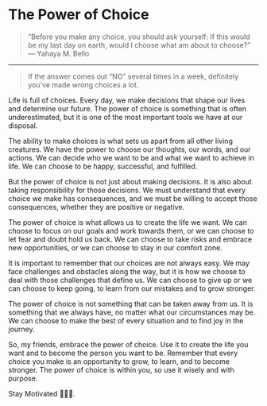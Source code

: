 # The Power of Choice

> “Before you make any choice, you should ask yourself: If this would be my last day on earth, would I choose what am about to choose?” — Yahaya M. Bello

---

> If the answer comes out “NO” several times in a week, definitely you’ve made wrong choices a lot.

Life is full of choices. Every day, we make decisions that shape our lives and determine our future. The power of choice is something that is often underestimated, but it is one of the most important tools we have at our disposal.

The ability to make choices is what sets us apart from all other living creatures. We have the power to choose our thoughts, our words, and our actions. We can decide who we want to be and what we want to achieve in life. We can choose to be happy, successful, and fulfilled.

But the power of choice is not just about making decisions. It is also about taking responsibility for those decisions. We must understand that every choice we make has consequences, and we must be willing to accept those consequences, whether they are positive or negative.

The power of choice is what allows us to create the life we want. We can choose to focus on our goals and work towards them, or we can choose to let fear and doubt hold us back. We can choose to take risks and embrace new opportunities, or we can choose to stay in our comfort zone.

It is important to remember that our choices are not always easy. We may face challenges and obstacles along the way, but it is how we choose to deal with those challenges that define us. We can choose to give up or we can choose to keep going, to learn from our mistakes and to grow stronger.

The power of choice is not something that can be taken away from us. It is something that we always have, no matter what our circumstances may be. We can choose to make the best of every situation and to find joy in the journey.

So, my friends, embrace the power of choice. Use it to create the life you want and to become the person you want to be. Remember that every choice you make is an opportunity to grow, to learn, and to become stronger. The power of choice is within you, so use it wisely and with purpose.

Stay Motivated 💪💪💪.
